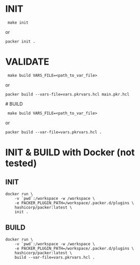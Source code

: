# INIT

```
 make init
```

or 

```
packer init . 
```

# VALIDATE

```
 make build VARS_FILE=<path_to_var_file>
```

or 

```
packer build --vars-file=vars.pkrvars.hcl main.pkr.hcl
```

# BUILD

```
 make build VARS_FILE=<path_to_var_file>
```

or

```
packer build --var-file=vars.pkrvars.hcl .
```

# INIT & BUILD with Docker (not tested)

## INIT
```
docker run \
    -v `pwd`:/workspace -w /workspace \
    -e PACKER_PLUGIN_PATH=/workspace/.packer.d/plugins \
    hashicorp/packer:latest \
    init .
```

## BUILD

```
docker run \
    -v `pwd`:/workspace -w /workspace \
    -e PACKER_PLUGIN_PATH=/workspace/.packer.d/plugins \
    hashicorp/packer:latest \
    build --var-file=vars.pkrvars.hcl .
```
